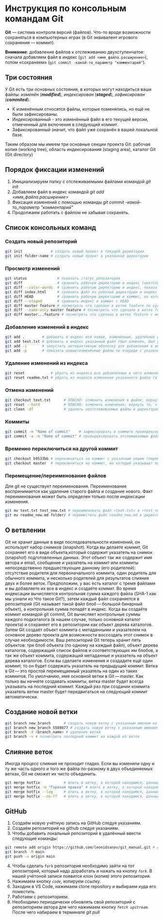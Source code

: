 # Инструкция по консольным командам Git

**Git** — система контроля версий (файлов). Что-то вроде возможности сохраняться в компьютерных играх (в Git эквивалент игрового сохранения — коммит).

 **Внимание**: добавление файлов к отслеживанию двухступенчатое: сначала добавляем файл в индекс (`git add <имя_файла.расширение>`), потом «сохраняем» (`git commit -какой-то_параметр "комментарий"`).

 ## Три состояния
 У Git есть три основных состояния, в которых могут находиться ваши файлы: *изменён* (__*modified*__), *индексирован* (__*staged*__), *зафиксирован* (__*commited*__).
 * К изменённым относятся файлы, которые поменялись, но ещё не были зафиксированы.
 * Индексированный - это изменённый файл в его текущей версии, отмеченный для включения в следующий коммит.
 * Зафиксированный значит, что файл уже сохранён в вашей локальной базе.
 
 Таким образом мы имеем три основные секции проекта Git: рабочая копия (working tree), область индексирования (staging area), каталог Git (Git directory)

 ## Порядок фиксации изменений
 1. Инициализируем папку с отслеживаемыми файлами командой *git init*
 2. Добавляем файл в индекс командой *git add <имя_файла.расширение>*
 3. Фиксация изменений с помощью команды *git commit -какой-то_параметр "комментарий"*
 4. Продолжаем работать с файлом не забывая сохранять.

 ## Список консольных команд
 ### Создать новый репозиторий
 ``` bash
git init             # создать новый проект в текущей директории
git init folder-name # создать новый проект в указанной директории
```
### Просмотр изменений

``` bash
git status              # показать статус репозитория
git diff                # сравнить рабочую директорию и индекс (неотслеживаемые файлы ИГНОРИРУЮТСЯ)
git diff --color-words  # сравнить рабочую директорию и индекс, показать отличия в словах (неотслеживаемые файлы ИГНОРИРУЮТСЯ)
git diff index.html     # сравнить файл из рабочей директории и индекс
git diff HEAD           # сравнить рабочую директорию и коммит, на который указывает HEAD (неотслеживаемые файлы ИГНОРИРУЮТСЯ)
git diff --staged       # сравнить индекс и коммит с HEAD
git diff master feature # посмотреть что сделано в ветке feature по сравнению с веткой master
git diff --name-only master feature # посмотреть что сделано в ветке feature по сравнению с веткой master, показать только имена файлов
git diff master...feature # посмотреть что сделано в ветке feature с момента (коммита) расхождения с master
```
### Добавление изменений в индекс

``` bash
git add .        # добавить в индекс все новые, изменённые, удалённые файлы из текущей директории и её поддиректорий
git add text.txt # добавить в индекс указанный файл (был изменён, был удалён или это новый файл)
git add -i       # запустить интерактивную оболочку для добавления в индекс только выбранных файлов
git add -p       # показать новые/изменённые файлы по очереди с указанием их изменений и вопросом об отслеживании/индексировании
```
### Удаление изменений из индекса

``` bash
git reset            # убрать из индекса все добавленные в него изменения (в рабочей директории все изменения сохранятся), антипод git add
git reset readme.txt # убрать из индекса изменения указанного файла (в рабочей директории изменения сохранятся)
```
### Отмена изменений

``` bash
git checkout text.txt      # ОПАСНО: отменить изменения в файле, вернуть состояние файла, имеющееся в индексе
git reset --hard           # ОПАСНО: отменить изменения; вернуть то, что в коммите, на который указывает HEAD (незакомиченные изменения удалены из индекса и из рабочей директории, неотслеживаемые файлы останутся на месте)
git clean -df              # удалить неотслеживаемые файлы и директории
```
### Коммиты

``` bash
git commit -m "Name of commit"    # зафиксировать в коммите проиндексированные изменения (закоммитить), добавить сообщение
git commit -a -m "Name of commit" # проиндексировать отслеживаемые файлы (ТОЛЬКО отслеживаемые, но НЕ новые файлы) и закоммитить, добавить сообщение
```
### Временно переключиться на другой коммит

``` bash
git checkout b9533bb # переключиться на коммит с указанным хешем (переместить HEAD на указанный коммит, рабочую директорию вернуть к состоянию, на момент этого коммита)
git checkout master  # переключиться на коммит, на который указывает master (переместить HEAD на коммит, на который указывает master, рабочую директорию вернуть к состоянию на момент этого коммита)
```
### Перемещение/переименование файлов

Для git не существует переименования. Переименование воспринимается как удаление старого файла и создание нового. Факт переименования может быть определен только после индексации изменения.

``` bash
git mv text.txt test_new.txt # переименовать файл «text.txt» в «test_new.txt» и проиндексировать это изменение
git mv readme_new.md folder/ # переместить файл readme_new.md в директорию folder/ (должна существовать) и проиндексировать это изменение
```

## О ветвлении
Git не хранит данные в виде последовательности изменений, он использует набор снимков (snapshot). Когда вы делаете коммит, Git сохраняет его в виде объекта,который содержит указатель на снимок (snapshot) подготовленных данных. Этот объект так же содержит имя автора и email, сообщение и указатель на коммит или коммиты непосредственно предшествующие данному (его родителей): отсутствие родителя для первоначального коммита, один родитель для обычного коммита, и несколько родителей для результатов слияния двух и более веток. Предположим, у вас есть каталог с тремя файлами и вы добавляете их все в индекс и создаёте коммит. Во время индексации вычисляется контрольная сумма каждого файла (SHA-1 как мы узнали из Что такое Git?), затем каждый файл сохраняется в репозиторий (Git
называет такой файл блоб — большой бинарный объект), а контрольная сумма попадёт в
индекс. Когда вы создаёте коммит командой git commit, Git вычисляет контрольные суммы каждого подкаталога (в нашем случае, только основной каталог проекта) и сохраняет его в репозитории как объект дерева каталогов. Затем Git создаёт объект коммита с метаданными и указателем на основное дерево проекта для возможности воссоздать этот снимок в случае необходимости. Ваш репозиторий Git теперь хранит пять объектов: три блоб объекта (по одному на каждый файл), объект дерева каталогов, содержащий список файлов и соответствующих им блобов, а так же объект коммита, содержащий метаданные и указатель на объект дерева каталогов. Если вы сделаете изменения и создадите ещё один коммит, то он будет содержать указатель
на предыдущий коммит. Ветка в Git — это простой перемещаемый указатель на один из таких коммитов. По умолчанию, имя основной ветки в Git — master. Как только вы начнёте создавать коммиты, ветка master будет всегда указывать на последний коммит. Каждый раз при создании коммита указатель ветки master будет передвигаться на следующий коммит автоматически.

## Создание новой ветки

``` bash
git branch new_branch      # создать новую ветку с указанным именем на текущем коммите
git branch new_branch 5589877 # создать новую ветку с указанным именем на указанном коммите
git branch -d <branch_name> # удаление ветки
git branch -v # посмотреть последний коммит на каждой из веток
```

## Слияние веток
Иногда процесс слияния не проходит гладко. Если вы изменили одну и ту же часть одного и того же файла по-разному в двух объединяемых ветках, Git не сможет их чисто объединить.
``` bash
git merge hotfix           # влить в ветку, в которой находимся, данные из ветки hotfix
git merge hotfix -m "Горячая правка" # влить в ветку, в которой находимся, данные из ветки hotfix (указано сообщение коммита слияния)
git merge hotfix --log     # влить в ветку, в которой находимся, данные из ветки hotfix, показать редактор описания коммита, добавить в него сообщения вливаемых коммитов
git merge hotfix --no-ff   # влить в ветку, в которой находимся, данные из ветки hotfix, запретить простой сдвиг указателя, изменения из hotfix «останутся» в ней, а в активной ветке появится только коммит слияния
```

## GitHub

1. Создаём новую учётную запись на GitHub следуя указаниям.
2. Создаём репозиторий на github следуя указаниям.
3. Чтобы добавить локальный репозиторий в удалённый ввести следующие команды:

``` bash
git remote add origin https://github.com/leonidsanov/git_manual.git # добавить удалённый репозиторий (с сокр. именем origin) с указанным URL
git branch -M main
git push -u origin main
```

4. Чтобы сделать `fork` репозитория необходимо зайти на тот репозиторий, который надо доработать и нажать на кнопку _*`fork`*_. В нашей учётоной записи появится клон (копия) этого репозитория.
5. Нажимаем кнопку _*`code`*_, копируем ссылку.
6. Заходим в VS Code, нажимаем clone repository и выбираем куда его поместить.
7. Работаем с репозиторием.
8. Необходимо периодически обновлять свой репозиторий с репозиторием автора для чего нажимаем кнопку _*`fetch upstream`*_. После чего набираем в терминале *git pull*